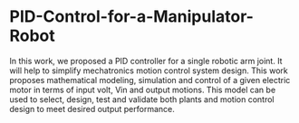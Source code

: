 # PID-Control-for-a-Manipulator-Robot

In this work, we proposed a PID controller for a single robotic arm joint. It will help to simplify mechatronics motion control system design. This work proposes mathematical modeling, simulation and control of a given electric motor in terms of input volt, Vin and output motions. This model can be used to select, design, test and validate both plants and motion control design to meet desired output performance.
